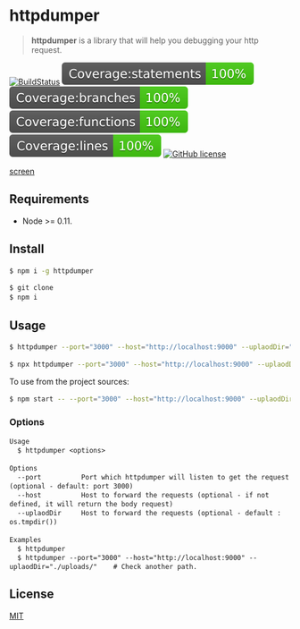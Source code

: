 # httpdumper

> **httpdumper** is a library that will help you debugging your http request. 

[![BuildStatus](https://github.com/Merlier/httpdumper/workflows/test/badge.svg)](https://github.com/Merlier/httpdumper/actions?query=workflow%3Atest)
[![Statements](https://raw.githubusercontent.com/Merlier/httpdumper/main/coverage/badge-statements.svg)](https://github.com/Merlier/httpdumper/actions?query=workflow%3Atest)
[![Branches](https://raw.githubusercontent.com/Merlier/httpdumper/main/coverage/badge-branches.svg)](https://github.com/Merlier/httpdumper/actions?query=workflow%3Atest) 
[![Functions](https://raw.githubusercontent.com/Merlier/httpdumper/main/coverage/badge-functions.svg)](https://github.com/Merlier/httpdumper/actions?query=workflow%3Atest) 
[![Lines](https://raw.githubusercontent.com/Merlier/httpdumper/main/coverage/badge-lines.svg)](https://github.com/Merlier/httpdumper/actions?query=workflow%3Atest)
[![GitHub license](https://img.shields.io/badge/license-MIT-blue.svg)](https://github.com/merlier/httpdumper/blob/main/LICENSE)

[screen](https://raw.githubusercontent.com/Merlier/httpdumper/main/coverage/badge-statements.svg)

## Requirements

* Node >= 0.11.

## Install

```bash
$ npm i -g httpdumper
```

```bash
$ git clone
$ npm i
```

## Usage

```bash
$ httpdumper --port="3000" --host="http://localhost:9000" --uplaodDir="./uploads/"
```

```bash
$ npx httpdumper --port="3000" --host="http://localhost:9000" --uplaodDir="./uploads/"
```

To use from the project sources:
```bash
$ npm start -- --port="3000" --host="http://localhost:9000" --uplaodDir="./uploads/"
```

### Options

```
Usage
  $ httpdumper <options>

Options
  --port          Port which httpdumper will listen to get the request (optional - default: port 3000)
  --host          Host to forward the requests (optional - if not defined, it will return the body request)
  --uplaodDir     Host to forward the requests (optional - default : os.tmpdir())

Examples
  $ httpdumper
  $ httpdumper --port="3000" --host="http://localhost:9000" --uplaodDir="./uploads/"    # Check another path.
```

## License

[MIT](https://github.com/merlier/httpdumper/blob/main/LICENSE)
